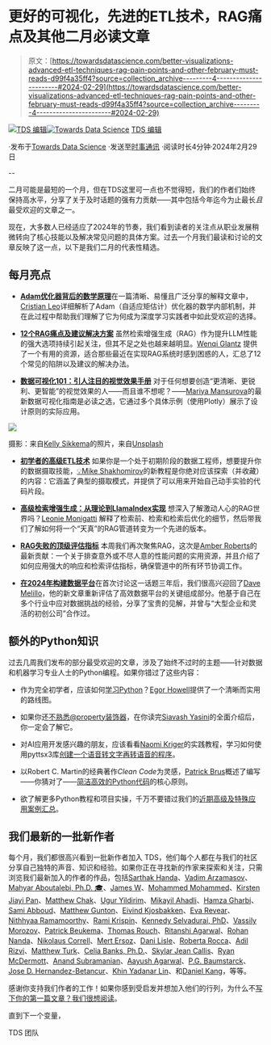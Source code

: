 # 更好的可视化，先进的ETL技术，RAG痛点及其他二月必读文章

> 原文：[https://towardsdatascience.com/better-visualizations-advanced-etl-techniques-rag-pain-points-and-other-february-must-reads-d99f4a35ff4?source=collection_archive---------4-----------------------#2024-02-29](https://towardsdatascience.com/better-visualizations-advanced-etl-techniques-rag-pain-points-and-other-february-must-reads-d99f4a35ff4?source=collection_archive---------4-----------------------#2024-02-29)

[](https://towardsdatascience.medium.com/?source=post_page---byline--d99f4a35ff4--------------------------------)[![TDS 编辑](../Images/4b2d1beaf4f6dcf024ffa6535de3b794.png)](https://towardsdatascience.medium.com/?source=post_page---byline--d99f4a35ff4--------------------------------)[](https://towardsdatascience.com/?source=post_page---byline--d99f4a35ff4--------------------------------)[![Towards Data Science](../Images/a6ff2676ffcc0c7aad8aaf1d79379785.png)](https://towardsdatascience.com/?source=post_page---byline--d99f4a35ff4--------------------------------) [TDS 编辑](https://towardsdatascience.medium.com/?source=post_page---byline--d99f4a35ff4--------------------------------)

·发布于[Towards Data Science](https://towardsdatascience.com/?source=post_page---byline--d99f4a35ff4--------------------------------) ·发送至[时事通讯](/newsletter?source=post_page---byline--d99f4a35ff4--------------------------------) ·阅读时长4分钟·2024年2月29日

--

二月可能是最短的一个月，但在TDS这里可一点也不觉得短，我们的作者们始终保持高水平，分享了关于及时话题的强有力贡献——其中包括今年迄今为止最长*且*最受欢迎的文章之一。

现在，大多数人已经适应了2024年的节奏，我们看到读者的关注点从职业发展稍微转向了核心技能以及解决常见问题的具体方案。过去一个月我们最读和讨论的文章反映了这一点，以下是我们二月的代表性精选。

## 每月亮点

+   [**Adam优化器背后的数学原理**](/the-math-behind-adam-optimizer-c41407efe59b)在一篇清晰、易懂且广泛分享的解释文章中，[Cristian Leo](https://medium.com/u/c24a3d106811?source=post_page---user_mention--d99f4a35ff4--------------------------------)详细解析了Adam（自适应矩估计）优化器的数学内部机制，并在此过程中帮助我们理解了它为何成为深度学习实践者中如此受欢迎的选择。

+   [**12个RAG痛点及建议解决方案**](/12-rag-pain-points-and-proposed-solutions-43709939a28c) 虽然检索增强生成（RAG）作为提升LLM性能的强大选项持续引起关注，但其不足之处也越来越明显。[Wenqi Glantz](https://medium.com/u/ce7cd5b8b74a?source=post_page---user_mention--d99f4a35ff4--------------------------------) 提供了一个有用的资源，适合那些最近在实现RAG系统时感到困惑的人，汇总了12个常见的陷阱以及建议的解决办法。

+   [**数据可视化101：引人注目的视觉效果手册**](/data-visualisation-101-playbook-for-attention-grabbing-visuals-c5b9faa7a950) 对于任何想要创造“更清晰、更锐利、更智能”的视觉效果的人——而且谁不想呢？——[Mariya Mansurova](https://medium.com/u/15a29a4fc6ad?source=post_page---user_mention--d99f4a35ff4--------------------------------)的最新数据可视化指南是必读之选，它通过多个具体示例（使用Plotly）展示了设计原则的实际应用。

![](../Images/14cd304fafb7f1763cec3ddaaedc2458.png)

摄影：来自[Kelly Sikkema](https://unsplash.com/@kellysikkema?utm_source=medium&utm_medium=referral)的照片，来自[Unsplash](https://unsplash.com/?utm_source=medium&utm_medium=referral)

+   [**初学者的高级ETL技术**](/advanced-etl-techniques-for-beginners-03c404f0f0ac) 如果你是一个处于初期阶段的数据工程师，想要提升你的数据摄取技能，[💡Mike Shakhomirov](https://medium.com/u/e06a48b3dd48?source=post_page---user_mention--d99f4a35ff4--------------------------------)的新教程是你绝对应该探索（并收藏）的内容：它涵盖了典型的摄取模式，并提供了可以用来开始自己动手实验的代码片段。

+   [**高级检索增强生成：从理论到LlamaIndex实现**](/advanced-retrieval-augmented-generation-from-theory-to-llamaindex-implementation-4de1464a9930) 想深入了解激动人心的RAG世界吗？[Leonie Monigatti](https://medium.com/u/3a38da70d8dc?source=post_page---user_mention--d99f4a35ff4--------------------------------) 解释了检索前、检索和检索后优化的细节，然后带我们了解如何将一个“天真”的RAG管道转变为一个先进的版本。

+   [**RAG失败的顶级评估指标**](/top-evaluation-metrics-for-rag-failures-acb27d2a5485) 本周我们再次聚焦RAG，这次是[Amber Roberts](https://medium.com/u/fef13eb0f830?source=post_page---user_mention--d99f4a35ff4--------------------------------)的最新贡献：一个关于排查意外或不尽人意的性能问题的实用资源，并且介绍了如何应用强大的响应和检索评估指标，确保管道中的所有环节协调工作。

+   [**在2024年构建数据平台**](/building-a-data-platform-in-2024-d63c736cccef)在首次讨论这一话题三年后，我们很高兴迎回了[Dave Melillo](https://medium.com/u/e7424c52fc11?source=post_page---user_mention--d99f4a35ff4--------------------------------)，他的新文章重新评估了高效数据平台的关键组成部分。他基于自己在多个行业中应对数据挑战的经验，分享了宝贵的见解，并曾与“大型企业和灵活的初创公司”合作过。

## 额外的Python知识

过去几周我们发布的部分最受欢迎的文章，涉及了始终不过时的主题——针对数据和机器学习专业人士的Python编程。如果你错过了这些内容：

+   作为完全初学者，应该如何[学习Python](/how-i-would-learn-python-in-2024-from-zero-b1c5edcdec84)？[Egor Howell](https://medium.com/u/1cac491223b2?source=post_page---user_mention--d99f4a35ff4--------------------------------)提供了一个清晰而实用的路线图。

+   如果你还[不熟悉@property装饰器](/pythons-most-powerful-decorator-6bc39e6a8dd8)，在你读完[Siavash Yasini](https://medium.com/u/17613cac9c65?source=post_page---user_mention--d99f4a35ff4--------------------------------)的全面介绍后，你一定会了解它。

+   对AI应用开发感兴趣的朋友，应该看看[Naomi Kriger](https://medium.com/u/ce7969d594d?source=post_page---user_mention--d99f4a35ff4--------------------------------)的实践教程，学习如何使用pyttsx3库[创建一个语音转文字再转语音的程序](/speech-to-text-to-speech-with-ai-using-python-a-how-to-guide-ee9b0b0ef082)。

+   以Robert C. Martin的经典著作*Clean Code*为灵感，[Patrick Brus](https://medium.com/u/5db2cf7aa0b7?source=post_page---user_mention--d99f4a35ff4--------------------------------)概述了编写——你猜对了——[简洁高效的Python代码](/how-to-write-clean-code-in-python-d1ffb9d9f042)的核心原则。

+   欲了解更多Python教程和项目实操，千万不要错过我们的[近期高级及特殊应用案例汇总](/things-you-can-do-with-python-advanced-and-special-use-cases-12f0fa770cf0)。

## 我们最新的一批新作者

每个月，我们都很高兴看到一批新作者加入 TDS，他们每个人都在与我们的社区分享自己独特的声音、知识和经验。如果你正在寻找新的作家来探索和关注，只需浏览我们最新加入的作者的作品，包括[Sarthak Handa](https://medium.com/u/b613fa9c243b?source=post_page---user_mention--d99f4a35ff4--------------------------------)、[Vadim Arzamasov](https://medium.com/u/2fc99e62e7af?source=post_page---user_mention--d99f4a35ff4--------------------------------)、[Mahyar Aboutalebi, Ph.D. 🎓](https://medium.com/u/7e6350a085ee?source=post_page---user_mention--d99f4a35ff4--------------------------------)、[James W](https://medium.com/u/64796456bf39?source=post_page---user_mention--d99f4a35ff4--------------------------------)、[Mohammed Mohammed](https://medium.com/u/961b8b31ed91?source=post_page---user_mention--d99f4a35ff4--------------------------------)、[Kirsten Jiayi Pan](https://medium.com/u/a33d4e7da5b4?source=post_page---user_mention--d99f4a35ff4--------------------------------)、[Matthew Chak](https://medium.com/u/d4a52d5623cc?source=post_page---user_mention--d99f4a35ff4--------------------------------)、[Ugur Yildirim](https://medium.com/u/ff83d18a4b6a?source=post_page---user_mention--d99f4a35ff4--------------------------------)、[Mikayil Ahadli](https://medium.com/u/e55caf00c472?source=post_page---user_mention--d99f4a35ff4--------------------------------)、[Hamza Gharbi](https://medium.com/u/aa3d3347bdb8?source=post_page---user_mention--d99f4a35ff4--------------------------------)、[Sami Abboud](https://medium.com/u/8c40046c075a?source=post_page---user_mention--d99f4a35ff4--------------------------------)、[Matthew Gunton](https://medium.com/u/e6581bb71f6?source=post_page---user_mention--d99f4a35ff4--------------------------------)、[Eivind Kjosbakken](https://medium.com/u/1b616317eda?source=post_page---user_mention--d99f4a35ff4--------------------------------)、[Eva Revear](https://medium.com/u/6aa5c0e6cd9f?source=post_page---user_mention--d99f4a35ff4--------------------------------)、[Nithhyaa Ramamoorthy](https://medium.com/u/dbc6d908a3fb?source=post_page---user_mention--d99f4a35ff4--------------------------------)、[Rami Krispin](https://medium.com/u/80d246df7316?source=post_page---user_mention--d99f4a35ff4--------------------------------)、[Kennedy Selvadurai, PhD](https://medium.com/u/ad5f7af6ee42?source=post_page---user_mention--d99f4a35ff4--------------------------------)、[Vassily Morozov](https://medium.com/u/c3c1c689b37a?source=post_page---user_mention--d99f4a35ff4--------------------------------)、[Patrick Beukema](https://medium.com/u/f749d94232d3?source=post_page---user_mention--d99f4a35ff4--------------------------------)、[Thomas Rouch](https://medium.com/u/7b5a221c4ce0?source=post_page---user_mention--d99f4a35ff4--------------------------------)、[Ritanshi Agarwal](https://medium.com/u/b2a8c7a68d54?source=post_page---user_mention--d99f4a35ff4--------------------------------)、[Rohan Nanda](https://medium.com/u/e590f6de0b72?source=post_page---user_mention--d99f4a35ff4--------------------------------)、[Nikolaus Correll](https://medium.com/u/8624c420e311?source=post_page---user_mention--d99f4a35ff4--------------------------------)、[Mert Ersoz](https://medium.com/u/ce2a7f3f7304?source=post_page---user_mention--d99f4a35ff4--------------------------------)、[Dani Lisle](https://medium.com/u/de789fc2a028?source=post_page---user_mention--d99f4a35ff4--------------------------------)、[Roberta Rocca](https://medium.com/u/b157fa9b5c8?source=post_page---user_mention--d99f4a35ff4--------------------------------)、[Adil Rizvi](https://medium.com/u/b678a0165dba?source=post_page---user_mention--d99f4a35ff4--------------------------------)、[Matthew Turk](https://medium.com/u/e8d08e3983af?source=post_page---user_mention--d99f4a35ff4--------------------------------)、[Celia Banks, Ph.D.](https://medium.com/u/dcd13d876224?source=post_page---user_mention--d99f4a35ff4--------------------------------)、[Skylar Jean Callis](https://medium.com/u/21adf08dac48?source=post_page---user_mention--d99f4a35ff4--------------------------------)、[Ryan McDermott](https://medium.com/u/6a34c95b3657?source=post_page---user_mention--d99f4a35ff4--------------------------------)、[Anand Subramanian](https://medium.com/u/c82db321a03f?source=post_page---user_mention--d99f4a35ff4--------------------------------)、[Aayush Agarwal](https://medium.com/u/d5482f4107c3?source=post_page---user_mention--d99f4a35ff4--------------------------------)、[P.G. Baumstarck](https://medium.com/u/791d06d4bc9d?source=post_page---user_mention--d99f4a35ff4--------------------------------)、[Jose D. Hernandez-Betancur](https://medium.com/u/64817906b08d?source=post_page---user_mention--d99f4a35ff4--------------------------------)、[Khin Yadanar Lin](https://medium.com/u/d65a7a9d638b?source=post_page---user_mention--d99f4a35ff4--------------------------------)、和[Daniel Kang](https://medium.com/u/f07352934e22?source=post_page---user_mention--d99f4a35ff4--------------------------------)，等等。

感谢你支持我们作者的工作！如果你感到受启发并想加入他们的行列，为什么不[写下你的第一篇文章？我们很想阅读](http://bit.ly/write-for-tds)。

直到下一个变量，

TDS 团队
